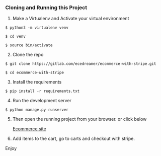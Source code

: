 ### Cloning and Running this Project ###



1. Make a Virtualenv and Activate your virtual environment
```
$ python3 -m virtualenv venv

$ cd venv

$ source bin/activate 
```

2. Clone the repo
```
$ git clone https://gitlab.com/ecedreamer/ecommerce-with-stripe.git

$ cd ecommerce-with-stripe
```

3. Install the requirements
```
$ pip install -r requirements.txt 
```

4. Run the development server
```
$ python manage.py runserver
```

5. Then open the running project from your browser. or click below
    
    [Ecommerce site](http://127.0.0.1:8000) 

6. Add items to the cart, go to carts and checkout with stripe. 

Enjoy 